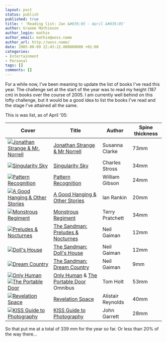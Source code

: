 ```yaml
---
layout: post
status: publish
published: true
title: ! 'Reading list: Jan &#039;05 - April &#039;05'
author: Graeme Mathieson
author_login: mathie
author_email: mathie@woss.name
author_url: http://woss.name/
date: 2005-08-09 22:43:22.000000000 +01:00
categories:
- Entertainment
- Personal
tags: []
comments: []
---
```

For a while now, I've been meaning to update the list of books I've read this year.  The challenge set at the start of the year was to read my height (187 cm) in books over the course of 2005.  I am currently well behind on this lofty challenge, but it would be a good idea to list the books I've read and the stage I've attained all the same.

This is was list, as of April '05:

<table>
<thead><tr>
  <th>Cover</th>
  <th>Title</th>
  <th>Author</th>
  <th>Spine thickness</th>
</tr></thead>
<tbody>
<tr>
<td><a href="http://www.amazon.co.uk/exec/obidos/ASIN/1582344167/mathieoftheen-21"><img src="http://images.amazon.com/images/P/1582344167.01._SCTHUMBZZZ_.jpg" alt="Jonathan Strange & Mr. Norrell" class="centered" /></a></td>
<td><a href="http://www.amazon.co.uk/exec/obidos/ASIN/1582344167/mathieoftheen-21" title="Jonathan Strange & Mr. Norrell">Jonathan Strange &amp; Mr Norrell</a></td>
<td>Susanna Clarke</td>
<td>73mm</td>
</tr>
<tr>
<td><a href="http://www.amazon.co.uk/exec/obidos/ASIN/1841493333/mathieoftheen-21"><img src="http://images-eu.amazon.com/images/P/1841493333.02.THUMBZZZ.jpg" alt="Singularity Sky" class="centered" /></a></td>
<td><a href="http://www.amazon.co.uk/exec/obidos/ASIN/1841493333/mathieoftheen-21">Singularity Sky</a></td>
<td>Charles Stross</td>
<td>34mm</td>
</tr>
<tr>
<td><a href="http://www.amazon.co.uk/exec/obidos/ASIN/0140266143/mathieoftheen-21"><img src="http://images-eu.amazon.com/images/P/0140266143.02.THUMBZZZ.jpg" alt="Pattern Recognition" class="centered" /></a></td>
<td><a href="http://www.amazon.co.uk/exec/obidos/ASIN/0140266143/mathieoftheen-21">Pattern Recognition</a></td>
<td>William Gibson</td>
<td>24mm</td>
</tr>
<tr>
<td><a href="http://www.amazon.co.uk/exec/obidos/ASIN/0752809431/mathieoftheen-21"><img src="http://images-eu.amazon.com/images/P/0752809431.02.THUMBZZZ.jpg" alt="A Good Hanging & Other Stories" class="centered" /></a></td>
<td><a href="http://www.amazon.co.uk/exec/obidos/ASIN/0752809431/mathieoftheen-21">A Good Hanging & Other Stories</a></td>
<td>Ian Rankin</td>
<td>20mm</td>
</tr>
<tr>
<td><a href="http://www.amazon.co.uk/exec/obidos/ASIN/0552149411/mathieoftheen-21"><img src="http://images-eu.amazon.com/images/P/0552149411.02.THUMBZZZ.jpg" alt="Monstrous Regiment" class="centered" /></a></td>
<td><a href="http://www.amazon.co.uk/exec/obidos/ASIN/0552149411/mathieoftheen-21">Monstrous Regiment</a></td>
<td>Terry Pratchett</td>
<td>34mm</td>
</tr>
<tr>
<td><a href="http://www.amazon.co.uk/exec/obidos/ASIN/1852863269/mathieoftheen-21"><img src="http://images-eu.amazon.com/images/P/1852863269.02.THUMBZZZ.jpg" alt="Preludes & Nocturnes" class="centered" /></a></td>
<td><a href="http://www.amazon.co.uk/exec/obidos/ASIN/1852863269/mathieoftheen-21">The Sandman: Preludes & Nocturnes</a></td>
<td>Neil Gaiman</td>
<td>12mm</td>
</tr>
<tr>
<td><a href="http://www.amazon.co.uk/exec/obidos/ASIN/1852862920/mathieoftheen-21"><img src="http://images-eu.amazon.com/images/P/1852862920.02.THUMBZZZ.jpg" alt="Doll's House" class="centered" /></a></td>
<td><a href="http://www.amazon.co.uk/exec/obidos/ASIN/1852862920/mathieoftheen-21">The Sandman: Doll's House</a></td>
<td>Neil Gaiman</td>
<td>12mm</td>
</tr>
<tr>
<td><a href="http://www.amazon.co.uk/exec/obidos/ASIN/1852864419/mathieoftheen-21"><img src="http://images-eu.amazon.com/images/P/1852864419.02.THUMBZZZ.jpg" alt="Dream Country" class="centered" /></a></td>
<td><a href="http://www.amazon.co.uk/exec/obidos/ASIN/1852864419/mathieoftheen-21">The Sandman: Dream Country</a></td>
<td>Neil Gaiman</td>
<td>9mm</td>
</tr>
<tr>
<td><a href="http://www.amazon.co.uk/exec/obidos/ASIN/1857239490/mathieoftheen-21"><img src="http://images-eu.amazon.com/images/P/1857239490.02.THUMBZZZ.jpg" alt="Only Human" class="centered" /></a> <a href="http://www.amazon.co.uk/exec/obidos/ASIN/1841492086/mathieoftheen-21"><img src="http://images-eu.amazon.com/images/P/1841492086.02.THUMBZZZ.jpg" alt="The Portable Door" class="centered" /></a></td>
<td><a href="http://www.amazon.co.uk/exec/obidos/ASIN/1857239490/mathieoftheen-21">Only Human</a> & <a href="http://www.amazon.co.uk/exec/obidos/ASIN/1841492086/mathieoftheen-21">The Portable Door</a> Omnibus</td>
<td>Tom Holt</td>
<td>53mm</td>
</tr>
<tr>
<td><a href="http://www.amazon.co.uk/exec/obidos/ASIN/1857987489/mathieoftheen-21"><img src="http://images-eu.amazon.com/images/P/1857987489.02.THUMBZZZ.jpg" alt="Revelation Space" class="centered" /></a></td>
<td><a href="http://www.amazon.co.uk/exec/obidos/ASIN/1857987489/mathieoftheen-21">Revelation Space</a></td>
<td>Alistair Reynolds</td>
<td>40mm</td>
</tr>
<tr>
<td><a href="http://www.amazon.co.uk/exec/obidos/ASIN/1405301813/mathieoftheen-21"><img src="http://images-eu.amazon.com/images/P/1405301813.02.THUMBZZZ.jpg" alt="KISS Guide to Photography" class="centered" /></a></td>
<td><a href="http://www.amazon.co.uk/exec/obidos/ASIN/1405301813/mathieoftheen-21">KISS Guide to Photography</a></td>
<td>John Garrett</td>
<td>28mm</td>
</tr>
</tbody>
</table>

So that put me at a total of  339 mm for the year so far.  Or less than 20% of the way there...
